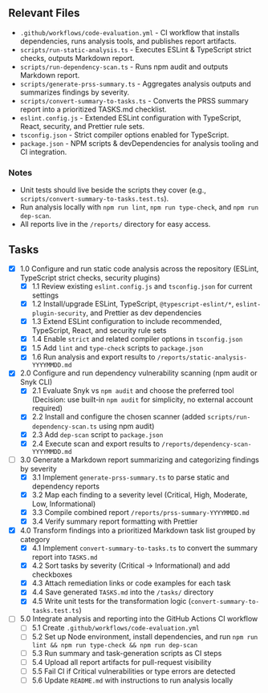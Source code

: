 ## Relevant Files

- `.github/workflows/code-evaluation.yml` - CI workflow that installs dependencies, runs analysis tools, and publishes report artifacts.
- `scripts/run-static-analysis.ts` - Executes ESLint & TypeScript strict checks, outputs Markdown report.
- `scripts/run-dependency-scan.ts` - Runs npm audit and outputs Markdown report.
- `scripts/generate-prss-summary.ts` - Aggregates analysis outputs and summarizes findings by severity.
- `scripts/convert-summary-to-tasks.ts` - Converts the PRSS summary report into a prioritized TASKS.md checklist.
- `eslint.config.js` - Extended ESLint configuration with TypeScript, React, security, and Prettier rule sets.
- `tsconfig.json` - Strict compiler options enabled for TypeScript.
- `package.json` - NPM scripts & devDependencies for analysis tooling and CI integration.

### Notes

- Unit tests should live beside the scripts they cover (e.g., `scripts/convert-summary-to-tasks.test.ts`).
- Run analysis locally with `npm run lint`, `npm run type-check`, and `npm run dep-scan`.
- All reports live in the `/reports/` directory for easy access.

## Tasks

- [x] 1.0 Configure and run static code analysis across the repository (ESLint, TypeScript strict checks, security plugins)
  - [x] 1.1 Review existing `eslint.config.js` and `tsconfig.json` for current settings
  - [x] 1.2 Install/upgrade ESLint, TypeScript, `@typescript-eslint/*`, `eslint-plugin-security`, and Prettier as dev dependencies
  - [x] 1.3 Extend ESLint configuration to include recommended, TypeScript, React, and security rule sets
  - [x] 1.4 Enable `strict` and related compiler options in `tsconfig.json`
  - [x] 1.5 Add `lint` and `type-check` scripts to `package.json`
  - [x] 1.6 Run analysis and export results to `/reports/static-analysis-YYYYMMDD.md`

- [x] 2.0 Configure and run dependency vulnerability scanning (npm audit or Snyk CLI)
  - [x] 2.1 Evaluate Snyk vs `npm audit` and choose the preferred tool (Decision: use built-in `npm audit` for simplicity, no external account required)
  - [x] 2.2 Install and configure the chosen scanner (added `scripts/run-dependency-scan.ts` using npm audit)
  - [x] 2.3 Add `dep-scan` script to `package.json`
  - [x] 2.4 Execute scan and export results to `/reports/dependency-scan-YYYYMMDD.md`

- [ ] 3.0 Generate a Markdown report summarizing and categorizing findings by severity
  - [x] 3.1 Implement `generate-prss-summary.ts` to parse static and dependency reports
  - [x] 3.2 Map each finding to a severity level (Critical, High, Moderate, Low, Informational)
  - [x] 3.3 Compile combined report `/reports/prss-summary-YYYYMMDD.md`
  - [x] 3.4 Verify summary report formatting with Prettier

- [x] 4.0 Transform findings into a prioritized Markdown task list grouped by category
  - [x] 4.1 Implement `convert-summary-to-tasks.ts` to convert the summary report into `TASKS.md`
  - [x] 4.2 Sort tasks by severity (Critical → Informational) and add checkboxes
  - [x] 4.3 Attach remediation links or code examples for each task
  - [x] 4.4 Save generated `TASKS.md` into the `/tasks/` directory
  - [x] 4.5 Write unit tests for the transformation logic (`convert-summary-to-tasks.test.ts`)

- [ ] 5.0 Integrate analysis and reporting into the GitHub Actions CI workflow
  - [ ] 5.1 Create `.github/workflows/code-evaluation.yml`
  - [ ] 5.2 Set up Node environment, install dependencies, and run `npm run lint && npm run type-check && npm run dep-scan`
  - [ ] 5.3 Run summary and task-generation scripts as CI steps
  - [ ] 5.4 Upload all report artifacts for pull-request visibility
  - [ ] 5.5 Fail CI if Critical vulnerabilities or type errors are detected
  - [ ] 5.6 Update `README.md` with instructions to run analysis locally 